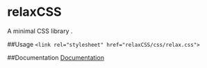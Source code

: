 # relaxCSS
A minimal CSS library .

##Usage
`<link rel="stylesheet" href="relaxCSS/css/relax.css">`

##Documentation
[Documentation](https://ziyadsk.github.io/relaxCSS/)
